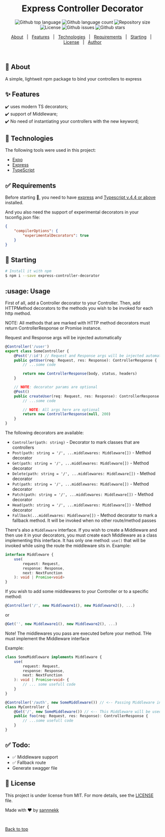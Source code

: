 <h1 align="center">Express Controller Decorator</h1>

<p align="center">
  <img alt="Github top language" src="https://img.shields.io/github/languages/top/sannnekk/express-controller-decorator?color=56BEB8">

  <img alt="Github language count" src="https://img.shields.io/github/languages/count/sannnekk/express-controller-decorator?color=56BEB8">

  <img alt="Repository size" src="https://img.shields.io/github/repo-size/sannnekk/express-controller-decorator?color=56BEB8">

  <img alt="License" src="https://img.shields.io/github/license/sannnekk/express-controller-decorator?color=56BEB8">

  <img alt="Github issues" src="https://img.shields.io/github/issues/sannnekk/express-controller-decorator?color=56BEB8" />

  <img alt="Github stars" src="https://img.shields.io/github/stars/sannnekk/express-controller-decorator?color=56BEB8" />
</p>

<!-- Status -->

<!-- <h4 align="center">
	🚧  Express Controller Decorator 🚀 Under construction...  🚧
</h4>

<hr> -->

<p align="center">
  <a href="#dart-about">About</a> &#xa0; | &#xa0; 
  <a href="#sparkles-features">Features</a> &#xa0; | &#xa0;
  <a href="#rocket-technologies">Technologies</a> &#xa0; | &#xa0;
  <a href="#white_check_mark-requirements">Requirements</a> &#xa0; | &#xa0;
  <a href="#checkered_flag-starting">Starting</a> &#xa0; | &#xa0;
  <a href="#memo-license">License</a> &#xa0; | &#xa0;
  <a href="https://github.com/{{YOUR_GITHUB_USERNAME}}" target="_blank">Author</a>
</p>

<br>

## :dart: About

A simple, lightweit npm package to bind your controllers to express

## :sparkles: Features

:heavy_check_mark: uses modern TS decorators;\
:heavy_check_mark: support of Middleware;\
:heavy_check_mark: No need of instantiating your controllers with the new keyword;

## :rocket: Technologies

The following tools were used in this project:

- [Expo](https://expo.io/)
- [Express](https://expressjs.com/)
- [TypeScript](https://www.typescriptlang.org/)

## :white_check_mark: Requirements

Before starting :checkered_flag:, you need to have [express](https://expressjs.com) and [Typescript v.4.4 or above](https://www.typescriptlang.org/) installed.

And you also need the support of experimental decorators in your tsconfig.json file:

```json
{
	"compilerOptions": {
		"experimentalDecorators": true
	}
}
```

## :checkered_flag: Starting

```bash
# Install it with npm
$ npm i --save express-controller-decorator
```

## :usage: Usage

First of all, add a Controller decorator to your Controller. Then, add HTTPMethod decorators to the methods you wish to be invoked for each http method.

NOTE: All methods that are marked with HTTP method decorators must return ControllerResponse or Promise<ControllerResponse> instance.

Request and Response args will be injected automatically

```ts
@Controller('/user')
export class SomeController {
	@Post('/:id') // Request and Response args will be injected automatically
	public getUser(req: Request, res: Response): ControllerResponse {
		// ...some code

		return new ControllerResponse(body, status, headers)
	}

	// NOTE: decorator params are optional
	@Post()
	public createUser(req: Request, res: Response): ControllerResponse {
		// ...some code

		// NOTE: All args here are optional
		return new ControllerResponse(null, 200)
	}
}
```

The following decorators are available:

- `Controller(path: string)` - Decorator to mark classes that are controllers
- `Post(path: string = '/', ...middlewares: Middleware[])` - Method decorator
- `Get(path: string = '/', ...middlewares: Middleware[])` - Method decorator
- `Delete(path: string = '/', ...middlewares: Middleware[])` - Method decorator
- `Put(path: string = '/', ...middlewares: Middleware[])` - Method decorator
- `Patch(path: string = '/', ...middlewares: Middleware[])` - Method decorator
- `Head(path: string = '/', ...middlewares: Middleware[])` - Method decorator
- `Fallback(...middlewares: Middleware[])` - Method decorator to mark a fallback method. It will be invoked when no other route/method passes

There's also a `Middleware` interface. If you wish to create a Middleware and then use it in your decorators, you must create each Middleware as a class implementing this interface. It has only one method: `use()` that will be invoked while using the route the middleware sits in. Example:

```ts
interface Middleware {
	use(
		request: Request,
		response: Response,
		next: NextFunction
	): void | Promise<void>
}
```

If you wish to add some middlewares to your Controller or to a specific method:

```ts
@Controller('/', new Middleware1(), new Middleware2(), ...)
```

or

```ts
@Get('', new Middleware1(), new Middleware2(), ...)
```

Note! The middlewares you pass are executed before your method. THe must implement the Middleware interface

Example:

```ts
class SomeMiddleware implements Middleware {
	use(
		request: Request,
		response: Response,
		next: NextFunction
	): void | Promise<void> {
		// ... some usefull code
	}
}

@Controller('/auth', new SomeMiddleware()) // <-- Passing Middleware in Controller decorator means it will be invoked before EVERY route in this class
class MyController {
	@Get('/', new SomeMiddleware()) // <-- This Middleware will be used only for this route and this method
	public foo(req: Request, res: Response): ControllerResponse {
		// ...some usefull code
	}
}
```

## :white_check_mark: Todo:

- :white_check_mark: Middleware support
- :white_check_mark: Fallback route
- Generate swagger file

## :memo: License

This project is under license from MIT. For more details, see the [LICENSE](LICENSE.md) file.

Made with :heart: by <a href="https://github.com/sannnekk" target="_blank">sannnekk</a>

&#xa0;

<a href="#top">Back to top</a>

